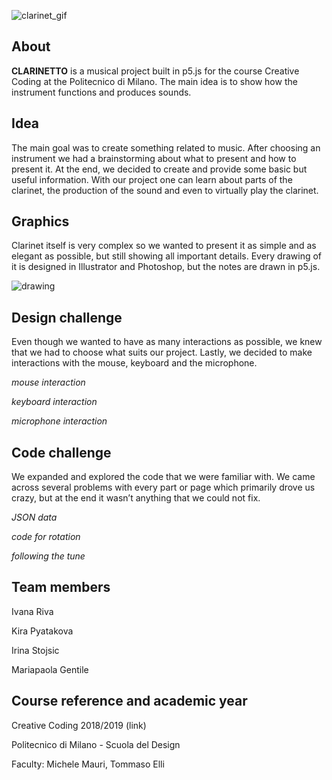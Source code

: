![clarinet_gif](https://user-images.githubusercontent.com/43534301/52316396-73353200-29bb-11e9-9aff-a9d61f41f6f3.gif)


## **About**

**CLARINETTO** is a musical project built in p5.js for the course Creative Coding at the Politecnico di Milano. The main idea is to show how the instrument functions and produces sounds.

## **Idea**

The main goal was to create something related to music. After choosing an instrument we had a brainstorming about what to present and how to present it. At the end, we decided to create and provide some basic but useful information. With our project one can learn about parts of the clarinet, the production of the sound and even to virtually play the clarinet.

## **Graphics**

Clarinet itself is very complex so we wanted to present it as simple and as elegant as possible, but still showing all important details. Every drawing of it is designed in Illustrator and Photoshop, but the notes are drawn in p5.js.

![drawing](https://user-images.githubusercontent.com/43534301/52316447-abd50b80-29bb-11e9-8a89-cdabebaa336f.GIF)


## **Design challenge**

Even though we wanted to have as many interactions as possible, we knew that we had to choose what suits our project. Lastly, we decided to make interactions with the mouse, keyboard and the microphone. 

 *mouse interaction*  

 *keyboard interaction*

 *microphone interaction*

 ## **Code challenge**

We expanded and explored the code that we were familiar with. We came across several problems with every part or page which primarily drove us crazy, but at the end it wasn’t anything that we could not fix.

 *JSON data*

 *code for rotation*

 *following the tune*
 
 ## **Team members**
 
 Ivana Riva
 
 Kira Pyatakova
 
 Irina Stojsic
 
 Mariapaola Gentile
 
 ## **Course reference and academic year**
 
 Creative Coding 2018/2019 (link)
 
Politecnico di Milano - Scuola del Design

Faculty: Michele Mauri, Tommaso Elli



